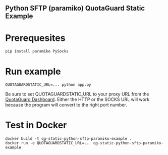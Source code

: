 Python SFTP (paramiko) QuotaGuard Static Example
--

# Prerequesites
```
pip install paramiko PySocks
```

# Run example
```
QUOTAGUARDSTATIC_URL=... python app.py
```

Be sure to set QUOTAGUARDSTATIC_URL to your proxy URL from the [QuotaGuard Dashboard](https://www.quotaguard.com/setup/outbound).  Either the HTTP or the SOCKS URL will work because the program will convert to the right port number.

# Test in Docker
```
docker build -t qg-static-python-sftp-paramiko-example .
docker run -e QUOTAGUARDSTATIC_URL=... qg-static-python-sftp-paramiko-example
```
